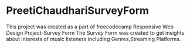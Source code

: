 # PreetiChaudhariSurveyForm
This project was created as a part of freecodecamp Responsive Web Design Project-Survey Form 
The Survey Form was created to get insights about interests of music listeners including Genres,Streaming Platforms.
